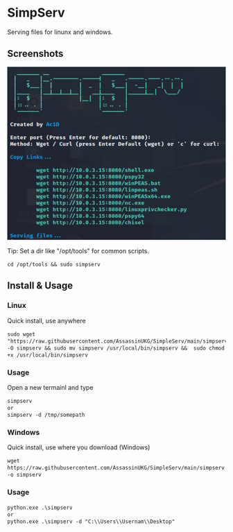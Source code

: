 # SimpServ

Serving files for linunx and windows.


## Screenshots

![](/assets/simserv1.png)

Tip: 
Set a dir like "/opt/tools" for common scripts. 
```
cd /opt/tools && sudo simpserv
```

## Install & Usage
### Linux
Quick install, use anywhere
```
sudo wget "https://raw.githubusercontent.com/AssassinUKG/SimpleServ/main/simpserv" -O simpserv && sudo mv simpserv /usr/local/bin/simpserv &&  sudo chmod +x /usr/local/bin/simpserv
```
### Usage
Open a new termainl and type
```
simpserv
or
simpserv -d /tmp/somepath
```


### Windows
Quick install, use where you download (Windows)
```
wget https://raw.githubusercontent.com/AssassinUKG/SimpleServ/main/simpserv -o simpserv
```

### Usage
```
python.exe .\simpserv
or
python.exe .\simpserv -d "C:\\Users\\Usernam\\Desktop"
```
